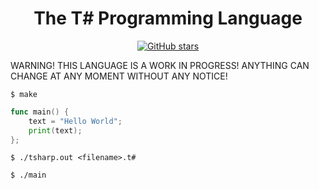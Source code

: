 <div align="center">
    <h1> The T# Programming Language</h1>
    <a href="https://github.com/ibukiyoshidaa/Tsharp/stargazers"><img alt="GitHub stars" src="https://img.shields.io/github/stars/ibukiyoshidaa/Tsharp?color=blue"></a>
</div>

WARNING! THIS LANGUAGE IS A WORK IN PROGRESS! ANYTHING CAN CHANGE AT ANY MOMENT WITHOUT ANY NOTICE!

```
$ make
```

```go
func main() {
    text = "Hello World";
    print(text);
};
```

```
$ ./tsharp.out <filename>.t#
```

```
$ ./main
```
